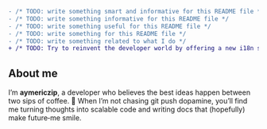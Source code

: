 ```diff
- /* TODO: write something smart and informative for this README file */
- /* TODO: write something informative for this README file */
- /* TODO: write something useful for this README file */
- /* TODO: write something for this README file */
- /* TODO: write something related to what I do */
+ /* TODO: Try to reinvent the developer world by offering a new i18n solution that rethinks developer scalability */
```

## About me

I’m **aymericzip**, a developer who believes the best ideas happen between two sips of coffee. 🌱
When I’m not chasing git push dopamine, you’ll find me turning thoughts into scalable code and writing docs that (hopefully) make future‑me smile.
